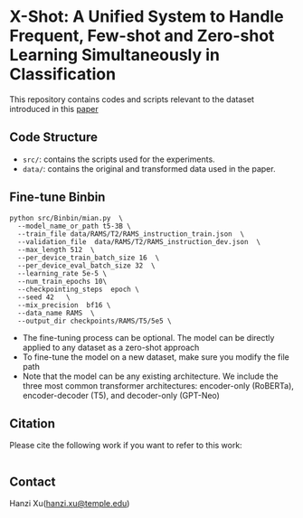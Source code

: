# X-Shot: A Unified System to Handle Frequent, Few-shot and Zero-shot Learning Simultaneously in Classification

This repository contains codes and scripts relevant to the dataset introduced in this [paper](#link)


<!-- ## Requirements -->

## Code Structure
 - `src/`: contains the scripts used for the experiments.
 - `data/`: contains the original and transformed data used in the paper. 

## Fine-tune Binbin 
```
python src/Binbin/mian.py  \
  --model_name_or_path t5-3B \
  --train_file data/RAMS/T2/RAMS_instruction_train.json  \
  --validation_file  data/RAMS/T2/RAMS_instruction_dev.json  \
  --max_length 512  \
  --per_device_train_batch_size 16  \
  --per_device_eval_batch_size 32  \
  --learning_rate 5e-5 \ 
  --num_train_epochs 10\
  --checkpointing_steps  epoch \
  --seed 42   \
  --mix_precision  bf16 \
  --data_name RAMS  \
  --output_dir checkpoints/RAMS/T5/5e5 \
```
 - The fine-tuning process can be optional. The model can be directly applied to any dataset as a zero-shot approach
 - To fine-tune the model on a new dataset, make sure you modify the file path
 - Note that the model can be any existing architecture. We include the three most common transformer architectures: encoder-only (RoBERTa), encoder-decoder (T5), and decoder-only (GPT-Neo)
<!-- ## Dataset -->


<!-- ## Model -->

## Citation 
Please cite the following work if you want to refer to this work: 
```

```

## Contact
Hanzi Xu(hanzi.xu@temple.edu)
